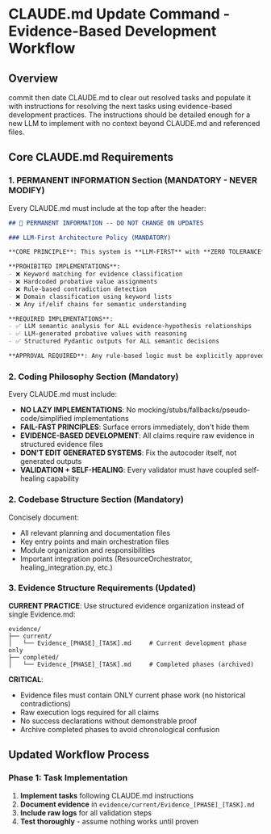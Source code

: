 # CLAUDE.md Update Command - Evidence-Based Development Workflow

## Overview
commit then date CLAUDE.md to clear out resolved tasks and populate it with instructions for resolving the next tasks using evidence-based development practices. The instructions should be detailed enough for a new LLM to implement with no context beyond CLAUDE.md and referenced files.

## Core CLAUDE.md Requirements

### 1. PERMANENT INFORMATION Section (MANDATORY - NEVER MODIFY)
Every CLAUDE.md must include at the top after the header:
```markdown
## 🚨 PERMANENT INFORMATION -- DO NOT CHANGE ON UPDATES

### LLM-First Architecture Policy (MANDATORY)

**CORE PRINCIPLE**: This system is **LLM-FIRST** with **ZERO TOLERANCE** for rule-based or keyword-based implementations.

**PROHIBITED IMPLEMENTATIONS**:
- ❌ Keyword matching for evidence classification
- ❌ Hardcoded probative value assignments  
- ❌ Rule-based contradiction detection
- ❌ Domain classification using keyword lists
- ❌ Any if/elif chains for semantic understanding

**REQUIRED IMPLEMENTATIONS**:
- ✅ LLM semantic analysis for ALL evidence-hypothesis relationships
- ✅ LLM-generated probative values with reasoning
- ✅ Structured Pydantic outputs for ALL semantic decisions

**APPROVAL REQUIRED**: Any rule-based logic must be explicitly approved with academic justification.
```

### 2. Coding Philosophy Section (Mandatory)
Every CLAUDE.md must include:
- **NO LAZY IMPLEMENTATIONS**: No mocking/stubs/fallbacks/pseudo-code/simplified implementations
- **FAIL-FAST PRINCIPLES**: Surface errors immediately, don't hide them
- **EVIDENCE-BASED DEVELOPMENT**: All claims require raw evidence in structured evidence files
- **DON'T EDIT GENERATED SYSTEMS**: Fix the autocoder itself, not generated outputs
- **VALIDATION + SELF-HEALING**: Every validator must have coupled self-healing capability

### 2. Codebase Structure Section (Mandatory)  
Concisely document:
- All relevant planning and documentation files
- Key entry points and main orchestration files
- Module organization and responsibilities
- Important integration points (ResourceOrchestrator, healing_integration.py, etc.)

### 3. Evidence Structure Requirements (Updated)
**CURRENT PRACTICE**: Use structured evidence organization instead of single Evidence.md:

```
evidence/
├── current/
│   └── Evidence_[PHASE]_[TASK].md     # Current development phase only
├── completed/  
│   └── Evidence_[PHASE]_[TASK].md     # Completed phases (archived)
```

**CRITICAL**: 
- Evidence files must contain ONLY current phase work (no historical contradictions)
- Raw execution logs required for all claims
- No success declarations without demonstrable proof
- Archive completed phases to avoid chronological confusion

## Updated Workflow Process

### Phase 1: Task Implementation
1. **Implement tasks** following CLAUDE.md instructions
2. **Document evidence** in `evidence/current/Evidence_[PHASE]_[TASK].md`
3. **Include raw logs** for all validation steps
4. **Test thoroughly** - assume nothing works until proven

